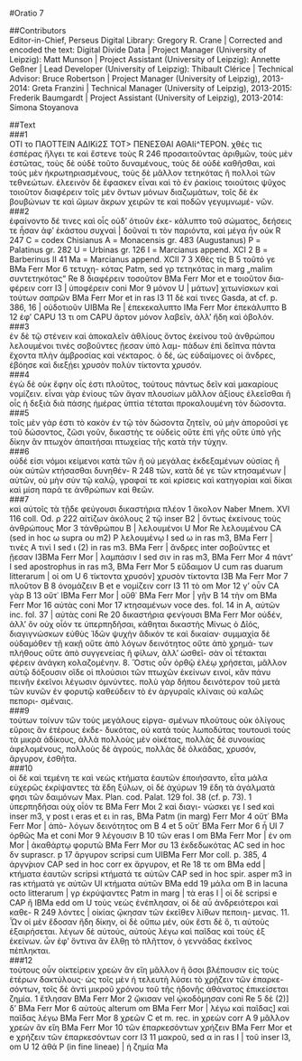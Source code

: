 #Oratio 7  

##Contributors  
Editor-in-Chief, Perseus Digital Library: Gregory R. Crane | Corrected and encoded the text: Digital Divide Data | Project Manager (University of Leipzig): Matt Munson | Project Assistant (University of Leipzig): Annette Geßner | Lead Developer (University of Leipzig): Thibault Clérice | Technical Advisor: Bruce Robertson | Project Manager (University of Leipzig), 2013-2014: Greta Franzini | Technical Manager (University of Leipzig), 2013-2015: Frederik Baumgardt | Project Assistant (University of Leipzig), 2013-2014: Simona Stoyanova  

##Text  
###1  
ΟΤΙ το ΠΑΟΤΤΕΙΝ ΑΔΙΚί2Σ ΤΟΤ&gt; ΠΕΝΕΣΘΑΙ ΑΘΑΙί^ΤΕΡΟΝ. χθές τις ἐσπέρας ἤλγει τε καὶ ἔστενε τοὺς R 246 προσαιτοῦντας ἀριθμῶν, τοὺς μὲν ἑστῶτας, τοὺς δὲ οὐδὲ τοῦτο δυναμένους, τοὺς δὲ οὐδὲ καθῆσθαι, καὶ τοὺς μὲν ἠκρωτηριασμένους, τοὺς δὲ μᾶλλον τετηκότας ἢ πολλοὶ τῶν τεθνεώτων. ἐλεεινὸν δὲ ἔφασκεν εἶναι καὶ τὸ ἐν ῥακίοις τοιούτοις ψῦχος τοιοῦτον διαφέρειν τοῖς μὲν ὄντων μόνων διαζωμάτων, τοῖς δὲ ἐκ βουβώνων τε καὶ ὤμων ἄκρων χειρῶν τε καὶ ποδῶν γεγυμνωμέ- νῶν.  
###2  
ἐφαίνοντο δέ τινες καὶ οἷς οὐδ’ ὁτιοῦν ἐκε- κάλυπτο τοῦ σώματος, δεήσεις τε ἦσαν ἀφ’ ἑκάστου συχναὶ | δοῦναί τι τὸν παριόντα, καὶ μέγα ἦν οὐκ R 247 C = codex Chisianus Α = Monacensis gr. 483 (Augustanus) Ρ = Palatinus gr. 282 U = Urbinas gr. 126 Ι = Marcianus append. XCI 2 Β = Barberinus II 41 Ma = Marcianus append. XCII 7 3 Χθὲς τίς Β 5 τοῦτό γε BMa Ferr Mor 6 τετυχη- κότας Patm, sed γρ τετηκότας in marg „malim συντετηκότας“ Re 8 διαφέρειν τοσοῦτον BMa Ferr Mor et e τοιοῦτον δια- φέρειν corr I3 | ὑποφέρειν coni Mor 9 μόνον U | μάτων] χιτωνίσκων καὶ τούτων σαπρῶν BMa Ferr Mor et in ras I3 11 δὲ καί τινες Gasda, at cf. p. 386, 16 | οὐδοτιοῦν UIBMa Re | ἐπεκεκαλυπτο ΙΜa Ferr Mor ἐπεκάλυπτο Β 12 ἐφ’ CAPU 13 τι om CAPU ἄρτον μόνον λαβεῖν, ἀλλ’ ἤδη καὶ ὀβολόν.  
###3  
ἐν δὲ τῷ στένειν καὶ ἀποκαλεῖν ἀθλίους ὄντος ἐκείνου τοῦ ἀνθρώπου λελουμένοι τινὲς σοβοῦντες ᾔεσαν ὑπὸ λαμ- πάδων ἐπὶ δεῖπνα πάντα ἔχοντα πλὴν ἀμβροσίας καὶ νέκταρος. ὁ δέ, ὡς εὐδαίμονες οἱ ἄνδρες, ἐβόησε καὶ διεξῄει χρυσὸν πολὺν τίκτοντα χρυσόν.  
###4  
ἐγὼ δὲ οὐκ ἔφην οἷς ἐστι πλοῦτος, τούτους πάντως δεῖν καὶ μακαρίους νομίζειν. εἶναι γὰρ ἐνίους τῶν ἄγαν πλουσίων μᾶλλον ἀξίους ἐλεεῖσθαι ἢ οἶς ἡ δεξιὰ διὰ πάσης ἡμέρας ὑπτία τέταται προκαλουμένη τὸν δώσοντα.  
###5  
τοῖς μὲν γάρ ἐστι τὸ κακὸν ἐν τῷ τὸν δώσοντα ζητεῖν, οὐ μὴν ἀποροῦσί γε τοῦ δώσοντος, ζῶσι γοῦν, δικαστὴς τε οὐδεὶς οὔτε ἐπὶ γῆς οὔτε ὑπὸ γῆς δίκην ἂν πτωχὸν ἀπαιτήσαι πτωχείας τῆς κατὰ τὴν τύχην.  
###6  
οὐδέ εἰσι νόμοι κείμενοι κατὰ τῶν ἢ οὐ μεγάλας ἐκδεξαμένων οὐσίας ἢ οὐκ αὐτῶν κτήσασθαι δυνηθέν- R 248 τῶν, κατὰ δέ γε τῶν κτησαμένων | αὐτῶν, οὐ μὴν σὺν τῷ καλῷ, γραφαί τε καὶ κρίσεις καὶ κατηγορίαι καὶ δίκαι καὶ μίση παρά τε ἀνθρώπων καὶ θεῶν.  
###7  
καὶ αὐτοῖς τὰ τῇδε φεύγουσι δικαστήρια πλέον 1 ἄκολον Naber Mnem. XVI 116 coll. Od. ρ 222 αἰτίζων ἀκόλους 2 τῷ inser B2 | ὄντως ἐκείνους τοὺς ἀνθρώπους Mor 3 τἀνθρώπου Β | λελουμένοι U Mor Re λελουμένου CA (sed in hoc ω supra ου m2) Ρ λελουμένῳ Ι sed ω in ras m3, BMa Ferr | τινὲς Α τινὶ Ι sed ι (2) in ras m3. BMa Ferr | ἄνδρες inter σοβοῦντες et ᾔεσαν I3BMa Ferr Mor | λαμπάσιν Ι sed σιν in ras m3, BMa Ferr Mor 4 πάντ’ Ι sed apostrophus in ras m3, BMa Ferr Mor 5 εὔδαιμον U cum ras duarum litterarum | οἱ om U 6 τίκτοντα χρυσόν] χρυσὸν τίκτοντα I3B Ma Ferr Mor 7 πλοῦτον Β 8 ὀνομάζειν Β et e νομίζειν corr I3 11 τὸ om Mor 12 γ’ οὖν CA γὰρ Β 13 οὔτ᾿ IBMa Ferr Mor | οὔθ᾿ ΒΜa Ferr Mor | γῆν Β 14 τὴν om BMa Ferr Mor 16 αὐτὰς coni Mor 17 κτησαμένων voce des. fol. 14 in Α, αὐτῶν inc. fol. 37 | αὐτὰς coni Re 20 δικαστήρια φεν́γουσι BMa Ferr Mor οὐδέν, ἀλλ’ ὂν οὐχ οἷόν τε ὑπερπηδῆσαι, κάθηται δικαστὴς Μίνως ὁ Δῖός, διαγιγνώσκων εὐθὺς Ἰδῶν ψυχὴν ἄδικόν τε καὶ δικαίαν· συμμαχία δὲ οὐδαμόθεν τῇ κακῇ οὔτε ἀπὸ λόγων δεινότητος οὔτε ἀπὸ χρημά- των πλήθους οὔτε ἀπὸ συγγενείας ἢ φίλων, ἀλλ’ ὠσθεῖ- σὰν οἷ τέτακται φέρειν ἀνάγκη κολαζομένην. 8. Ὅστις οὖν ὀρθῷ ἐλέῳ χρήσεται, μᾶλλον αὐτῷ δόξουσιν οἵδε οἱ πλούσιοι τῶν πτωχῶν ἐκείνων εινοί, κἂν πάνυ πεινῆν ἐκεῖνοι λέγωσιν ὀμνύντες. πολὺ γὰρ δήπου δεινότερον τοῦ μετὰ τῶν κυνῶν ἐν φορυτῷ καθεύδειν τὸ ἐν ἀργυραῖς κλίναις οὐ καλῶς πεπορι- σμέναις.  
###9  
τούτων τοίνυν τῶν τοὺς μεγάλους εἰργα- σμένων πλούτους οὐκ ὀλίγους εὕροις ἂν ἑτέρους ἐκδε- δυκότας, οὐ κατὰ τοὺς λωποδύτας τουτουσὶ τοὺς τὰ μικρὰ ἀδίκους, ἀλλὰ πολλοὺς μὲν οἰκέτας, πολλὰς δὲ συνοικίας ἀφελομένους, πολλοὺς δὲ ἀγρούς, πολλὰς δὲ ὁλκάδας, χρυσόν, ἄργυρον, ἐσθῆτα.  
###10  
οἱ δὲ καὶ τεμένη τε καὶ νεὼς κτήματα ἑαυτῶν ἐποιήσαντο, εἶτα μάλα εὐχερῶς ἐκρίψαντες τὰ ἔδη ξύλων, οἱ δὲ ἀχύρων 19 ἔδη τὰ ἀγάλματά φησι τῶν δαιμόνων Max. Plan. cod. Palat. 129 fol. 38 (cf. p. 73). 1 ὑπερπηδῆσαι οὐχ οἷόν τε BMa Ferr Μοι 2 καὶ διαγι- νώσκει γε Ι sed καὶ inser m3, γ post ι eras et ει in ras, ΒMa Patm (in marg) Ferr Mor 4 οὔτ᾿ BMa Ferr Mor | ἀπὸ- λόγων δεινότητος om Β 4 et 5 οὔτ᾿ BMa Ferr Mor 6 ἧ UI 7 ὀρθῶς Ma et coni Mor 9 λέγουσιν Β 10 τῶν eras Ι om BMa Ferr Mor | ἐν om Mor | ἀκαθάρτῳ φορυτῶ BMa Ferr Mor συ 13 ἐκδεδωκότας AC sed in hoc δν suprascr. p 17 ἄργυρον scripsi cum UIBMa Ferr Mor coll. p. 385, 4 ἀργν́ριον CAP sed in hoc corr ex ἄργυρον, et Re 18 τε om BMa edd | κτήματα ἑαυτῶν scripsi κτήματά τε αὑτῶν CAP sed in hoc spir. asper m3 in ras κτήματά γε αὐτῶν UI κτήματα αὑτῶν BMa edd 19 μάλα om Β in lacuna octo litterarum | γρ ἐκρύψαντες Patm in marg | τὰ eras Ι | οἱ δὲ scripsi e CAP ἢ IBMa edd om U τοὺς νεὼς ἐνέπλησαν, οἱ δὲ αὖ ἀνδρειότεροι καὶ καθε- R 249 λόντες | οἰκίας ᾤκησαν τῶν ἐκεῖθεν λίθων πεποιη- μενας. 11. Ὧν οἱ μὲν ἔδοσαν ἤδη δίκην, οἱ δὲ οὔπω μέν, οὐκ ἔστι δὲ ὅ, τι αὐτοὺς ἐξαιρήσεται. λέγων δὲ αὐτούς, αὐτοὺς λέγω καὶ παῖδας καὶ τοὺς ἐξ ἐκείνων. ὧν ἐφ’ ὅντινα ἂν ἔλθῃ τὸ πλῆττον, ὁ γεννάδας ἐκεῖνος πέπληκται.  
###12  
τούτους οὖν οἰκτείρειν χρεὼν ἂν εἴη μᾶλλον ἢ ὅσοι βλέπουσιν εἰς τοὺς ἑτέρων δακτύλους· ὡς τοῖς μὲν ἡ τελευτὴ λύσει τὸ χρῄζειν τῶν ἐπαρκε- σόντων, τοῖς δὲ ἀντὶ μικροῦ χρόνου τοῦ τῆς ἡδονῆς ἀθάνατος ἐπικείσεται ζημία. 1 ἔτλησαν BMa Ferr Mor 2 ᾤκισαν vel ᾠκοδόμησαν coni Re 5 δὲ (2)] δ’ BMa Ferr Mor 6 αὐτοὺς alterum om BMa Ferr Mor | λέγω καὶ παῖδας] καὶ παῖδας λέγω BMa Ferr Mor 8 χρεῶν C et m. rec. in χρεὼν corr Α 9 μᾶλλον χρεὼν ἂν εἴη BMa Ferr Mor 10 τῶν ἐπαρκεσόντων χρήζειν BMa Ferr Mor et e χρήζειν τῶν ἐπαρκεσόντων corr I3 11 μακροῦ, sed α in ras I | τοῦ inser Ι3, om U 12 ἀθά Ρ (in fine lineae) | ἡ ζημία Ma  

